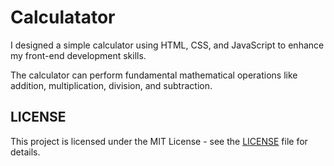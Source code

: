 # Calculatator

I designed a simple calculator using HTML, CSS, and JavaScript to enhance my front-end development skills. 

The calculator can perform fundamental mathematical operations like addition, multiplication, division, and subtraction.

## LICENSE
This project is licensed under the MIT License - see the [LICENSE]() file for details.
